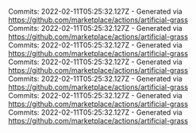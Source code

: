 Commits: 2022-02-11T05:25:32.127Z - Generated via https://github.com/marketplace/actions/artificial-grass
<br>
Commits: 2022-02-11T05:25:32.127Z - Generated via https://github.com/marketplace/actions/artificial-grass
<br>
Commits: 2022-02-11T05:25:32.127Z - Generated via https://github.com/marketplace/actions/artificial-grass
<br>
Commits: 2022-02-11T05:25:32.127Z - Generated via https://github.com/marketplace/actions/artificial-grass
<br>
Commits: 2022-02-11T05:25:32.127Z - Generated via https://github.com/marketplace/actions/artificial-grass
<br>
Commits: 2022-02-11T05:25:32.127Z - Generated via https://github.com/marketplace/actions/artificial-grass
<br>
Commits: 2022-02-11T05:25:32.127Z - Generated via https://github.com/marketplace/actions/artificial-grass
<br>
